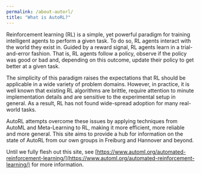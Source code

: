 ```yaml
---
permalink: /about-autorl/
title: "What is AutoRL?"
---
```


Reinforcement learning (RL) is a simple, yet powerful paradigm for training intelligent agents to perform a given task. To do so, RL agents interact with the world they exist in. Guided by a reward signal, RL agents learn in a trial-and-error fashion. That is, RL agents follow a policy, observe if the policy was good or bad and, depending on this outcome, update their policy to get better at a given task.

The simplicity of this paradigm raises the expectations that RL should be applicable in a wide variety of problem domains. However, in practice, it is well known that existing RL algorithms are brittle, require attention to minute implementation details and are sensitive to the experimental setup in general. As a result, RL has not found wide-spread adoption for many real-world tasks. 

AutoRL attempts overcome these issues by applying techniques from AutoML and Meta-Learning to RL, making it more efficient, more reliable and more general. This site aims to provide a hub for information on the state of AutoRL from our own groups in Freiburg and Hannover and beyond.

Until we fully flesh out this site, see [https://www.automl.org/automated-reinforcement-learning/](https://www.automl.org/automated-reinforcement-learning/) for more information.
